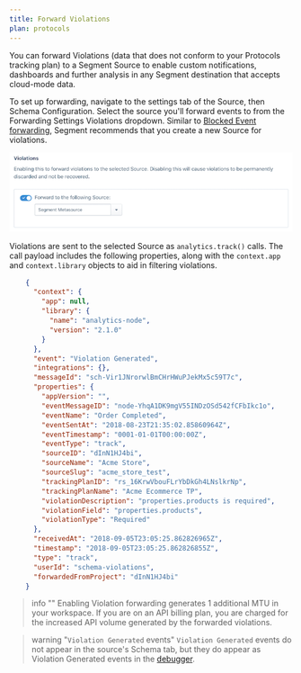 ```yaml
---
title: Forward Violations
plan: protocols
---
```


You can forward Violations (data that does not conform to your Protocols tracking plan) to a Segment Source to enable custom notifications, dashboards and further analysis in any Segment destination that accepts cloud-mode data. 

To set up forwarding, navigate to the settings tab of the Source, then Schema Configuration. Select the source you'll forward events to from the Forwarding Settings Violations dropdown. Similar to [Blocked Event forwarding](/docs/protocols/enforce/forward-blocked-events/), Segment recommends that you create a new Source for violations.

![Screenshot of the Violations setting on the Source settings tab.](../images/violation_forwarding.png)


Violations are sent to the selected Source as `analytics.track()` calls. The call payload includes the following properties, along with the `context.app` and `context.library` objects to aid in filtering violations.

```json
    {
      "context": {
        "app": null,
        "library": {
          "name": "analytics-node",
          "version": "2.1.0"
        }
      },
      "event": "Violation Generated",
      "integrations": {},
      "messageId": "sch-Vir1JNrorwlBmCHrHWuPJekMx5c59T7c",
      "properties": {
        "appVersion": "",
        "eventMessageID": "node-YhqA1DK9mgV55INDzOSd542fCFbIkc1o",
        "eventName": "Order Completed",
        "eventSentAt": "2018-08-23T21:35:02.85860964Z",
        "eventTimestamp": "0001-01-01T00:00:00Z",
        "eventType": "track",
        "sourceID": "dInN1HJ4bi",
        "sourceName": "Acme Store",
        "sourceSlug": "acme_store_test",
        "trackingPlanID": "rs_16KrwVbouFLrYbDkGh4LNslkrNp",
        "trackingPlanName": "Acme Ecommerce TP",
        "violationDescription": "properties.products is required",
        "violationField": "properties.products",
        "violationType": "Required"
      },
      "receivedAt": "2018-09-05T23:05:25.862826965Z",
      "timestamp": "2018-09-05T23:05:25.862826855Z",
      "type": "track",
      "userId": "schema-violations",
      "forwardedFromProject": "dInN1HJ4bi"
    }
```

> info ""
> Enabling Violation forwarding generates 1 additional MTU in your workspace. If you are on an API billing plan, you are charged for the increased API volume generated by the forwarded violations.

> warning "`Violation Generated` events"
> `Violation Generated` events do not appear in the source's Schema tab, but they do appear as Violation Generated events in the [debugger](/docs/connections/sources/debugger/).
